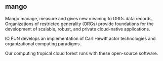 mango
-----

Mango manage, measure and gives new meaning to ORGs data records, 
Organizations of restricted generality (ORGs) provide foundations 
for the development of scalable, robust, and private cloud-native 
applications.

IO FUN develops an implementation of Carl Hewitt actor technologies 
and organizational computing paradigms.

Our computing tropical cloud forest runs with these open-source software.